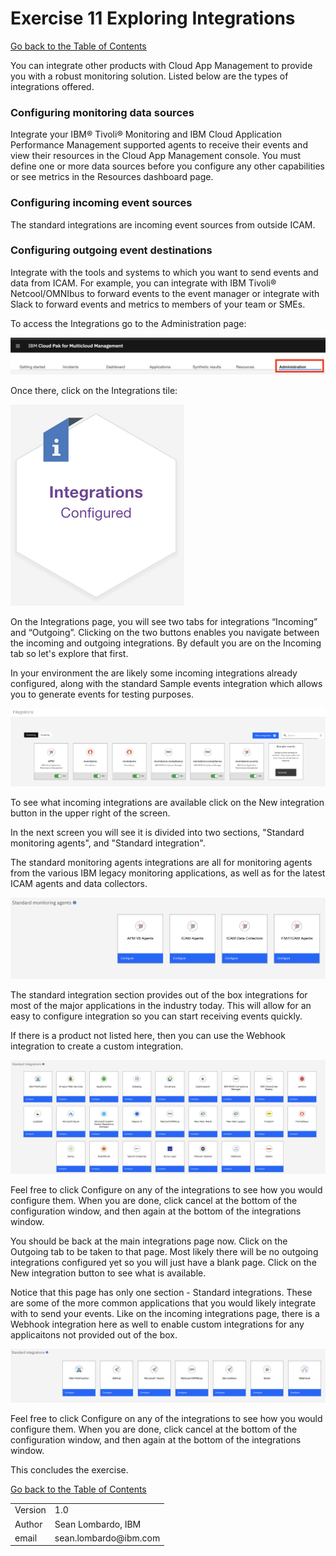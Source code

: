 # Exercise 11 Exploring Integrations

[Go back to the Table of Contents](../../README.md)

You can integrate other products with Cloud App Management to provide you with a robust monitoring solution.  Listed below are the types of integrations offered.

### Configuring monitoring data sources
Integrate your IBM® Tivoli® Monitoring and IBM Cloud Application Performance Management supported agents to receive their events and view their resources in the Cloud App Management console. You must define one or more data sources before you configure any other capabilities or see metrics in the Resources dashboard page.

### Configuring incoming event sources
The standard integrations are incoming event sources from outside ICAM.

### Configuring outgoing event destinations
Integrate with the tools and systems to which you want to send events and data from ICAM. For example, you can integrate with IBM Tivoli® Netcool/OMNIbus to forward events to the event manager or integrate with Slack to forward events and metrics to members of your team or SMEs.

To access the Integrations go to the Administration page:

![](images/2020-01-16-15-29-27.png)

Once there, click on the Integrations tile:

![](images/2020-01-17-15-01-56.png)

On the Integrations page, you will see two tabs for integrations “Incoming” and “Outgoing”. Clicking on the two buttons enables you navigate between the incoming and outgoing integrations. By default you are on the Incoming tab so let's explore that first.  

In your environment the are likely some incoming integrations already configured, along with the standard Sample events integration which allows you to generate events for testing purposes.

![](images/2020-01-17-15-06-09.png)

To see what incoming integrations are available click on the New integration button in the upper right of the screen.

In the next screen you will see it is divided into two sections, "Standard monitoring agents", and "Standard integration".

The standard monitoring agents integrations are all for monitoring agents from the various IBM legacy monitoring applications, as well as for the latest ICAM agents and data collectors.

![](images/2020-01-17-15-10-45.png)

The standard integration section provides out of the box integrations for most of the major applications in the industry today.  This will allow for an easy to configure integration so you can start receiving events quickly.

If there is a product not listed here, then you can use the Webhook integration to create a custom integration.

![](images/2020-01-17-15-16-36.png)

Feel free to click Configure on any of the integrations to see how you would configure them.  When you are done, click cancel at the bottom of the configuration window, and then again at the bottom of the integrations window.

You should be back at the main integrations page now.  Click on the Outgoing tab to be taken to that page.  Most likely there will be no outgoing integrations configured yet so you will just have a blank page.  Click on the New integration button to see what is available.

Notice that this page has only one section - Standard integrations.  These are some of the more common applications that you would likely integrate with to send your events.  Like on the incoming integrations page, there is a Webhook integration here as well to enable custom integrations for any applicaitons not provided out of the box.

![](images/2020-01-17-15-25-15.png)

Feel free to click Configure on any of the integrations to see how you would configure them.  When you are done, click cancel at the bottom of the configuration window, and then again at the bottom of the integrations window.

This concludes the exercise.

[Go back to the Table of Contents](../../README.md)

<table>
  <tr>
    <td>Version</td>
    <td>1.0</td>
  </tr>
  <tr>
    <td>Author</td>
    <td>Sean Lombardo, IBM</td>
  </tr>
  <tr>
    <td>email</td>
    <td>sean.lombardo@ibm.com</td>
  </tr>
</table>
